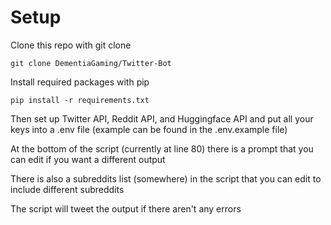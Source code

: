 # Setup
Clone this repo with git clone
```
git clone DementiaGaming/Twitter-Bot
```
Install required packages with pip
```
pip install -r requirements.txt
```
Then set up Twitter API, Reddit API, and Huggingface API and put all your keys into a .env file (example can be found in the .env.example file)

At the bottom of the script (currently at line 80) there is a prompt that you can edit if you want a different output

There is also a subreddits list (somewhere) in the script that you can edit to include different subreddits

The script will tweet the output if there aren't any errors

